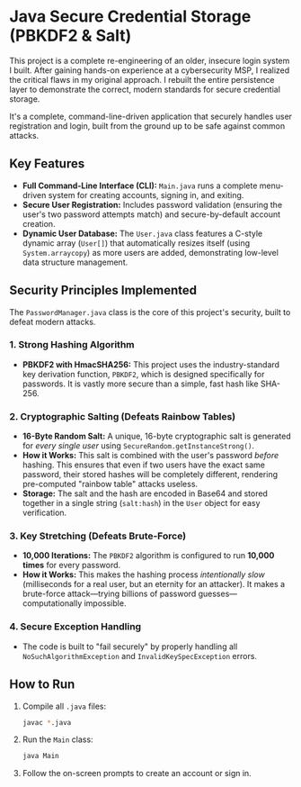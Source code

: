 # Java Secure Credential Storage (PBKDF2 & Salt)

This project is a complete re-engineering of an older, insecure login system I built. After gaining hands-on experience at a cybersecurity MSP, I realized the critical flaws in my original approach. I rebuilt the entire persistence layer to demonstrate the correct, modern standards for secure credential storage.

It's a complete, command-line-driven application that securely handles user registration and login, built from the ground up to be safe against common attacks.

## Key Features

* **Full Command-Line Interface (CLI):** `Main.java` runs a complete menu-driven system for creating accounts, signing in, and exiting.
* **Secure User Registration:** Includes password validation (ensuring the user's two password attempts match) and secure-by-default account creation.
* **Dynamic User Database:** The `User.java` class features a C-style dynamic array (`User[]`) that automatically resizes itself (using `System.arraycopy`) as more users are added, demonstrating low-level data structure management.

## Security Principles Implemented

The `PasswordManager.java` class is the core of this project's security, built to defeat modern attacks.

### 1. Strong Hashing Algorithm
* **PBKDF2 with HmacSHA256:** This project uses the industry-standard key derivation function, `PBKDF2`, which is designed specifically for passwords. It is vastly more secure than a simple, fast hash like SHA-256.

### 2. Cryptographic Salting (Defeats Rainbow Tables)
* **16-Byte Random Salt:** A unique, 16-byte cryptographic salt is generated for *every single user* using `SecureRandom.getInstanceStrong()`.
* **How it Works:** This salt is combined with the user's password *before* hashing. This ensures that even if two users have the exact same password, their stored hashes will be completely different, rendering pre-computed "rainbow table" attacks useless.
* **Storage:** The salt and the hash are encoded in Base64 and stored together in a single string (`salt:hash`) in the `User` object for easy verification.

### 3. Key Stretching (Defeats Brute-Force)
* **10,000 Iterations:** The `PBKDF2` algorithm is configured to run **10,000 times** for every password.
* **How it Works:** This makes the hashing process *intentionally slow* (milliseconds for a real user, but an eternity for an attacker). It makes a brute-force attack—trying billions of password guesses—computationally impossible.

### 4. Secure Exception Handling
* The code is built to "fail securely" by properly handling all `NoSuchAlgorithmException` and `InvalidKeySpecException` errors.

## How to Run

1.  Compile all `.java` files:
    ```bash
    javac *.java
    ```
2.  Run the `Main` class:
    ```bash
    java Main
    ```
3.  Follow the on-screen prompts to create an account or sign in.
